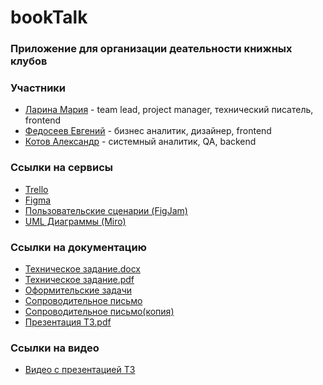 # bookTalk

### Приложение для организации деательности книжных клубов

### Участники
* [Ларина Мария](https://github.com/marylarina) - team lead, project manager, технический писатель, frontend
* [Федосеев Евгений](https://github.com/zhekkkk) - бизнес аналитик, дизайнер, frontend
* [Котов Александр](https://github.com/AlexandrCSF) - системный аналитик, QA, backend
### Ссылки на сервисы
* [Trello](https://trello.com/b/12DmkiM4/%D1%82%D0%BF-booktalk)
* [Figma](https://www.figma.com/file/ZdjfblitI1FBKpmhqKCuHt/%D1%83%D0%B1%D0%B8%D0%B9%D1%86%D0%B0-%D0%B1%D1%83%D0%BA%D0%BC%D0%B5%D0%B9%D1%82%D0%B0?type=design&node-id=0-1&mode=design&t=Rb1ji2QqEjfmZ4XV-0)
* [Пользовательские сценарии (FigJam)](https://www.figma.com/file/NeAYUjEDRsSMAPya95nUgW/user-flows?type=whiteboard&node-id=0%3A1&t=mE9dnxibDY9lPRCa-1)
* [UML Диаграммы (Miro)](https://miro.com/app/board/uXjVNqVhdRU=/)

### Ссылки на документацию
* [Техническое задание.docx](https://github.com/AlexandrCSF/bookTalk_Docs/blob/main/Техническое%20задание.docx)
* [Техническое задание.pdf](https://github.com/AlexandrCSF/bookTalk_Docs/blob/main/Техническое%20задание.pdf)
* [Оформительские задачи](https://github.com/AlexandrCSF/bookTalk_Docs/blob/main/Оформительские%20задачи.pdf)
* [Сопроводительное письмо](https://github.com/AlexandrCSF/bookTalk_Docs/blob/main/Сопроводительное%20письмо.pdf)
* [Сопроводительное письмо(копия)](https://github.com/AlexandrCSF/bookTalk_Docs/blob/main/Сопроводительное%20письмо%20—%20копия.pdf)
* [Презентация ТЗ.pdf](https://github.com/AlexandrCSF/bookTalk_Docs/blob/78b71632ddf9f5dcde47f455d60b702d57544af1/Prezentatsia_TZ.pdf)
### Ссылки на видео
* [Видео с презентацией ТЗ](https://youtu.be/pagBM9wUlFk)
